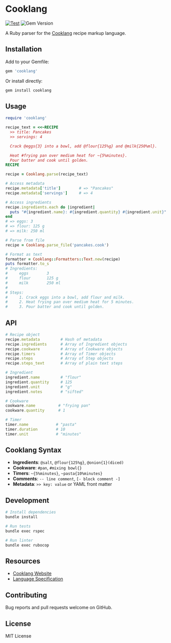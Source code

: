 # Cooklang

[![Test](https://github.com/jamesbrooks/cooklang/actions/workflows/test.yml/badge.svg?branch=master)](https://github.com/jamesbrooks/cooklang/actions/workflows/test.yml)
![Gem Version](https://img.shields.io/gem/v/cooklang)


A Ruby parser for the [Cooklang](https://cooklang.org) recipe markup language.

## Installation

Add to your Gemfile:

```ruby
gem 'cooklang'
```

Or install directly:

```bash
gem install cooklang
```

## Usage

```ruby
require 'cooklang'

recipe_text = <<~RECIPE
  >> title: Pancakes
  >> servings: 4

  Crack @eggs{3} into a bowl, add @flour{125%g} and @milk{250%ml}.

  Heat #frying pan over medium heat for ~{5%minutes}.
  Pour batter and cook until golden.
RECIPE

recipe = Cooklang.parse(recipe_text)

# Access metadata
recipe.metadata['title']        # => "Pancakes"
recipe.metadata['servings']     # => 4

# Access ingredients
recipe.ingredients.each do |ingredient|
  puts "#{ingredient.name}: #{ingredient.quantity} #{ingredient.unit}"
end
# => eggs: 3
# => flour: 125 g
# => milk: 250 ml

# Parse from file
recipe = Cooklang.parse_file('pancakes.cook')

# Format as text
formatter = Cooklang::Formatters::Text.new(recipe)
puts formatter.to_s
# Ingredients:
#     eggs        3
#     flour       125 g
#     milk        250 ml
#
# Steps:
#     1. Crack eggs into a bowl, add flour and milk.
#     2. Heat frying pan over medium heat for 5 minutes.
#     3. Pour batter and cook until golden.
```

## API

```ruby
# Recipe object
recipe.metadata         # Hash of metadata
recipe.ingredients      # Array of Ingredient objects
recipe.cookware         # Array of Cookware objects
recipe.timers           # Array of Timer objects
recipe.steps            # Array of Step objects
recipe.steps_text       # Array of plain text steps

# Ingredient
ingredient.name         # "flour"
ingredient.quantity     # 125
ingredient.unit         # "g"
ingredient.notes        # "sifted"

# Cookware
cookware.name          # "frying pan"
cookware.quantity      # 1

# Timer
timer.name            # "pasta"
timer.duration        # 10
timer.unit            # "minutes"
```

## Cooklang Syntax

- **Ingredients**: `@salt`, `@flour{125%g}`, `@onion{1}(diced)`
- **Cookware**: `#pan`, `#mixing bowl{}`
- **Timers**: `~{5%minutes}`, `~pasta{10%minutes}`
- **Comments**: `-- line comment`, `[- block comment -]`
- **Metadata**: `>> key: value` or YAML front matter

## Development

```bash
# Install dependencies
bundle install

# Run tests
bundle exec rspec

# Run linter
bundle exec rubocop
```

## Resources

- [Cooklang Website](https://cooklang.org)
- [Language Specification](https://cooklang.org/docs/spec/)

## Contributing

Bug reports and pull requests welcome on GitHub.

## License

MIT License
